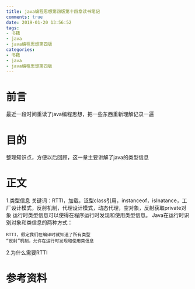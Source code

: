 ```yaml
---
title: java编程思想第四版第十四章读书笔记
comments: true
date: 2019-01-20 13:56:52
tags:
- 书籍
- java
- java编程思想第四版
categories:
- 书籍
- java
- java编程思想第四版
---
```

# 前言
最近一段时间重读了java编程思想，把一些东西重新理解记录一遍
# 目的
整理知识点，方便以后回顾，这一章主要讲解了java的类型信息
<!-- more -->
# 正文
1.类型信息
关键词：RTTI，加载，泛型class引用，instanceof，isInatance，工厂设计模式，反射机制，代理设计模式，动态代理，空对象，反射获取private对象
运行时类型信息可以使得在程序运行时发现和使用类型信息。
Java在运行时识别对象和类信息的两种方式：
```
RTTI，假定我们在编译时就知道了所有类型
“反射”机制，允许在运行时发现和使用类信息
```

2.为什么需要RTTI


# 参考资料